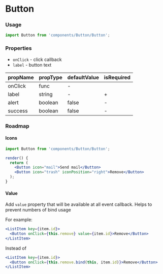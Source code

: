 # Button

### Usage

```jsx
import Button from 'components/Button/Button';
```

<!-- STORY -->

### Properties

* `onClick` - click callback
* `label` - button text

| propName | propType | defaultValue | isRequired |
|----------|----------|--------------|------------|
| onClick  | func     | -            |            |
| label    | string   | -            | +          |
| alert    | boolean   | false           | -          |
| success    | boolean   | false           | -          |


### Roadmap

#### Icons

```jsx
import Button from 'components/Button/Button';

render() {
  return (
    <Button icon="mail">Send mail</Button>
    <Button icon="trash" iconPosition="right">Remove</Button>
  );
}
```

#### Value

Add `value` property that will be available at all event callback. Helps to prevent numbers of bind usage

For example:

```jsx
<ListItem key={item.id}>
  <Button onClick={this.remove} value={item.id}>Remove</Button>
</ListItem>
```
Instead of

```jsx
<ListItem key={item.id}>
  <Button onClick={this.remove.bind(this, item.id)}>Remove</Button>
</ListItem>
```
